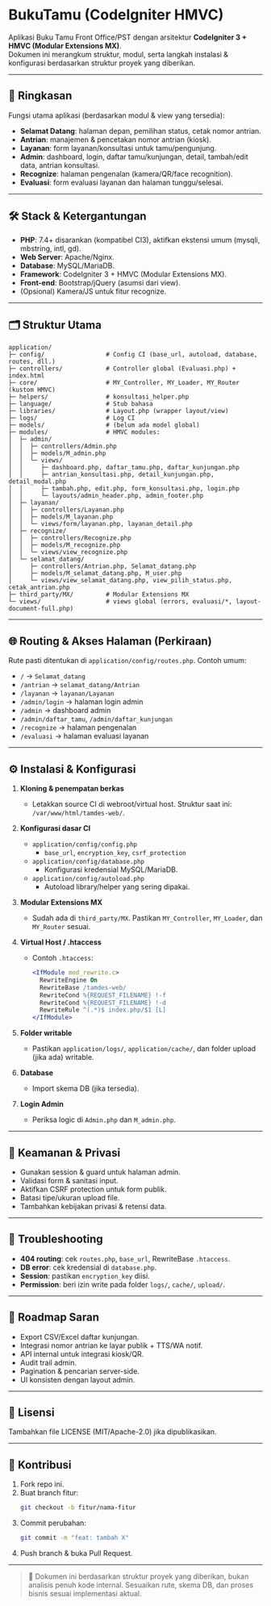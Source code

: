 # BukuTamu (CodeIgniter HMVC)

Aplikasi Buku Tamu Front Office/PST dengan arsitektur **CodeIgniter 3 + HMVC (Modular Extensions MX)**.  
Dokumen ini merangkum struktur, modul, serta langkah instalasi & konfigurasi berdasarkan struktur proyek yang diberikan.

---

## 📖 Ringkasan

Fungsi utama aplikasi (berdasarkan modul & view yang tersedia):
- **Selamat Datang**: halaman depan, pemilihan status, cetak nomor antrian.
- **Antrian**: manajemen & pencetakan nomor antrian (kiosk).
- **Layanan**: form layanan/konsultasi untuk tamu/pengunjung.
- **Admin**: dashboard, login, daftar tamu/kunjungan, detail, tambah/edit data, antrian konsultasi.
- **Recognize**: halaman pengenalan (kamera/QR/face recognition).
- **Evaluasi**: form evaluasi layanan dan halaman tunggu/selesai.

---

## 🛠️ Stack & Ketergantungan

- **PHP**: 7.4+ disarankan (kompatibel CI3), aktifkan ekstensi umum (mysqli, mbstring, intl, gd).
- **Web Server**: Apache/Nginx.
- **Database**: MySQL/MariaDB.
- **Framework**: CodeIgniter 3 + HMVC (Modular Extensions MX).
- **Front-end**: Bootstrap/jQuery (asumsi dari view).
- (Opsional) Kamera/JS untuk fitur recognize.

---

## 🗂️ Struktur Utama

```
application/
├─ config/                 # Config CI (base_url, autoload, database, routes, dll.)
├─ controllers/            # Controller global (Evaluasi.php) + index.html
├─ core/                   # MY_Controller, MY_Loader, MY_Router (kustom HMVC)
├─ helpers/                # konsultasi_helper.php
├─ language/               # Stub bahasa
├─ libraries/              # Layout.php (wrapper layout/view)
├─ logs/                   # Log CI
├─ models/                 # (belum ada model global)
├─ modules/                # HMVC modules:
│  ├─ admin/
│  │  ├─ controllers/Admin.php
│  │  ├─ models/M_admin.php
│  │  └─ views/
│  │     ├─ dashboard.php, daftar_tamu.php, daftar_kunjungan.php
│  │     ├─ antrian_konsultasi.php, detail_kunjungan.php, detail_modal.php
│  │     ├─ tambah.php, edit.php, form_konsultasi.php, login.php
│  │     └─ layouts/admin_header.php, admin_footer.php
│  ├─ layanan/
│  │  ├─ controllers/Layanan.php
│  │  ├─ models/M_layanan.php
│  │  └─ views/form/layanan.php, layanan_detail.php
│  ├─ recognize/
│  │  ├─ controllers/Recognize.php
│  │  ├─ models/M_recognize.php
│  │  └─ views/view_recognize.php
│  └─ selamat_datang/
│     ├─ controllers/Antrian.php, Selamat_datang.php
│     ├─ models/M_selamat_datang.php, M_user.php
│     └─ views/view_selamat_datang.php, view_pilih_status.php, cetak_antrian.php
├─ third_party/MX/         # Modular Extensions MX
└─ views/                  # views global (errors, evaluasi/*, layout-document-full.php)
```

---

## 🌐 Routing & Akses Halaman (Perkiraan)

Rute pasti ditentukan di `application/config/routes.php`. Contoh umum:
- `/` → `Selamat_datang`
- `/antrian` → `selamat_datang/Antrian`
- `/layanan` → `layanan/Layanan`
- `/admin/login` → halaman login admin
- `/admin` → dashboard admin
- `/admin/daftar_tamu`, `/admin/daftar_kunjungan`
- `/recognize` → halaman pengenalan
- `/evaluasi` → halaman evaluasi layanan

---

## ⚙️ Instalasi & Konfigurasi

1. **Kloning & penempatan berkas**
   - Letakkan source CI di webroot/virtual host. Struktur saat ini: `/var/www/html/tamdes-web/`.

2. **Konfigurasi dasar CI**
   - `application/config/config.php`
     - `base_url`, `encryption_key`, `csrf_protection`
   - `application/config/database.php`
     - Konfigurasi kredensial MySQL/MariaDB.
   - `application/config/autoload.php`
     - Autoload library/helper yang sering dipakai.

3. **Modular Extensions MX**
   - Sudah ada di `third_party/MX`. Pastikan `MY_Controller`, `MY_Loader`, dan `MY_Router` sesuai.

4. **Virtual Host / .htaccess**
   - Contoh `.htaccess`:
     ```apache
     <IfModule mod_rewrite.c>
       RewriteEngine On
       RewriteBase /tamdes-web/
       RewriteCond %{REQUEST_FILENAME} !-f
       RewriteCond %{REQUEST_FILENAME} !-d
       RewriteRule ^(.*)$ index.php/$1 [L]
     </IfModule>
     ```

5. **Folder writable**
   - Pastikan `application/logs/`, `application/cache/`, dan folder upload (jika ada) writable.

6. **Database**
   - Import skema DB (jika tersedia).

7. **Login Admin**
   - Periksa logic di `Admin.php` dan `M_admin.php`.

---

## 🔐 Keamanan & Privasi

- Gunakan session & guard untuk halaman admin.
- Validasi form & sanitasi input.
- Aktifkan CSRF protection untuk form publik.
- Batasi tipe/ukuran upload file.
- Tambahkan kebijakan privasi & retensi data.

---

## 🧰 Troubleshooting

- **404 routing**: cek `routes.php`, `base_url`, RewriteBase `.htaccess`.
- **DB error**: cek kredensial di `database.php`.
- **Session**: pastikan `encryption_key` diisi.
- **Permission**: beri izin write pada folder `logs/`, `cache/`, `upload/`.

---

## 🚀 Roadmap Saran

- Export CSV/Excel daftar kunjungan.
- Integrasi nomor antrian ke layar publik + TTS/WA notif.
- API internal untuk integrasi kiosk/QR.
- Audit trail admin.
- Pagination & pencarian server-side.
- UI konsisten dengan layout admin.

---

## 📜 Lisensi

Tambahkan file LICENSE (MIT/Apache-2.0) jika dipublikasikan.

---

## 🤝 Kontribusi

1. Fork repo ini.  
2. Buat branch fitur:  
   ```bash
   git checkout -b fitur/nama-fitur
   ```
3. Commit perubahan:  
   ```bash
   git commit -m "feat: tambah X"
   ```
4. Push branch & buka Pull Request.

---

> 📌 Dokumen ini berdasarkan struktur proyek yang diberikan, bukan analisis penuh kode internal. Sesuaikan rute, skema DB, dan proses bisnis sesuai implementasi aktual.
